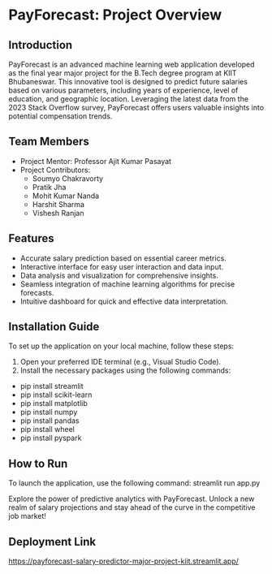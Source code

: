 # PayForecast: Project Overview

## Introduction

PayForecast is an advanced machine learning web application developed as the final year major project for the B.Tech degree program at KIIT Bhubaneswar. This innovative tool is designed to predict future salaries based on various parameters, including years of experience, level of education, and geographic location. Leveraging the latest data from the 2023 Stack Overflow survey, PayForecast offers users valuable insights into potential compensation trends.

## Team Members

- Project Mentor: Professor Ajit Kumar Pasayat
- Project Contributors:
  - Soumyo Chakravorty
  - Pratik Jha
  - Mohit Kumar Nanda
  - Harshit Sharma
  - Vishesh Ranjan

## Features

- Accurate salary prediction based on essential career metrics.
- Interactive interface for easy user interaction and data input.
- Data analysis and visualization for comprehensive insights.
- Seamless integration of machine learning algorithms for precise forecasts.
- Intuitive dashboard for quick and effective data interpretation.

## Installation Guide

To set up the application on your local machine, follow these steps:

1. Open your preferred IDE terminal (e.g., Visual Studio Code).
2. Install the necessary packages using the following commands:

- pip install streamlit
- pip install scikit-learn
- pip install matplotlib
- pip install numpy
- pip install pandas
- pip install wheel
- pip install pyspark


## How to Run

To launch the application, use the following command:
streamlit run app.py

Explore the power of predictive analytics with PayForecast. Unlock a new realm of salary projections and stay ahead of the curve in the competitive job market!

## Deployment Link
https://payforecast-salary-predictor-major-project-kiit.streamlit.app/
